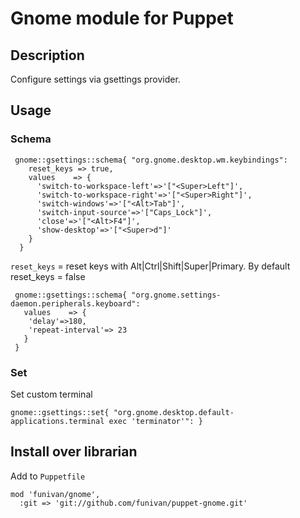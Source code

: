 # Gnome module for Puppet


## Description
Configure settings via gsettings provider. 

## Usage

### Schema
```
 gnome::gsettings::schema{ "org.gnome.desktop.wm.keybindings":
    reset_keys => true, 
    values    => {
      'switch-to-workspace-left'=>'["<Super>Left"]',
      'switch-to-workspace-right'=>'["<Super>Right"]',
      'switch-windows'=>'["<Alt>Tab"]',
      'switch-input-source'=>'["Caps_Lock"]',
      'close'=>'["<Alt>F4"]',
      'show-desktop'=>'["<Super>d"]'
    }
  }
```

`reset_keys` = reset keys with Alt|Ctrl|Shift|Super|Primary. By default reset_keys = false
     
```
 gnome::gsettings::schema{ "org.gnome.settings-daemon.peripherals.keyboard":
   values    => {
    'delay'=>180,
    'repeat-interval'=> 23
   }
 }
``` 
 
### Set
Set custom terminal
 
```
gnome::gsettings::set{ "org.gnome.desktop.default-applications.terminal exec 'terminator'": }
```
 

## Install over librarian
Add to `Puppetfile`
```
mod 'funivan/gnome',
  :git => 'git://github.com/funivan/puppet-gnome.git'
```
